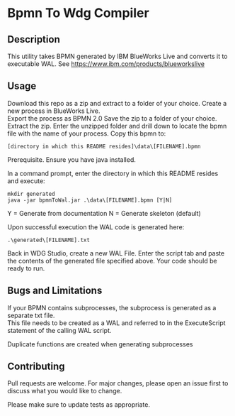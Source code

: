 # Bpmn To Wdg Compiler

## Description

This utility takes BPMN generated by IBM BlueWorks Live and converts it to executable WAL.
See https://www.ibm.com/products/blueworkslive

## Usage

Download this repo as a zip and extract to a folder of your choice.
Create a new process in BlueWorks Live.  
Export the process as BPMN 2.0
Save the zip to a folder of your choice.
Extract the zip.
Enter the unzipped folder and drill down to locate the bpmn file with the name of your process.
Copy this bpmn to:

```
[directory in which this README resides]\data\[FILENAME].bpmn
```
Prerequisite. Ensure you have java installed.

In a command prompt, enter the directory in which this README resides and execute:

```
mkdir generated
java -jar bpmnToWal.jar .\data\[FILENAME].bpmn [Y|N]
```

Y = Generate from documentation
N = Generate skeleton (default)

Upon successful execution the WAL code is generated here:

```
.\generated\[FILENAME].txt
```

Back in WDG Studio, create a new WAL File.
Enter the script tab and paste the contents of the generated file specified above.
Your code should be ready to run.  

## Bugs and Limitations

If your BPMN contains subprocesses, the subprocess is generated as a separate txt file.  
This file needs to be created as a WAL and  referred to in the ExecuteScript statement of the calling WAL script.

Duplicate functions are created when generating subprocesses

## Contributing
Pull requests are welcome. For major changes, please open an issue first to discuss what you would like to change.

Please make sure to update tests as appropriate.
